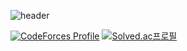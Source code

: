 ![header](https://capsule-render.vercel.app/api?type=transparent&color=auto&height=300&section=header&text=hello,%20world&fontSize=90)

[![CodeForces Profile](https://cf.leed.at?id=hoxym01a)](https://codeforces.com/profile/hoxym01a?style=flat)
[![Solved.ac프로필](http://mazassumnida.wtf/api/v2/generate_badge?boj=hoxymola)](https://solved.ac/hoxymola)
